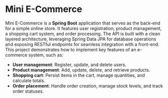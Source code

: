 # Mini E-Commerce

Mini E-Commerce is a **Spring Boot** application that serves as the back-end for a simple online store. It features user registration, product management, a shopping cart system, and order processing. The API is built with a clean layered architecture, leveraging Spring Data JPA for database operations and exposing RESTful endpoints for seamless integration with a front-end. This project demonstrates how to implement key features of an e-commerce system, such as:

- **User management**: Register, update, and delete users.
- **Product management**: Add, update, delete, and retrieve products.
- **Shopping cart**: Persist items in the cart, manage quantities, and calculate totals.
- **Order placement**: Handle order creation, manage stock levels, and track order statuses.
